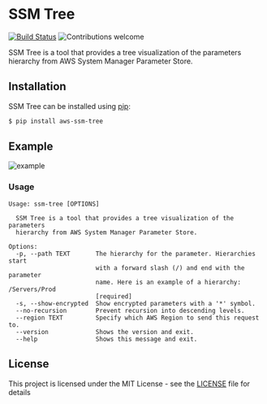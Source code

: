 # SSM Tree 
[![Build Status](https://travis-ci.org/brunorubin/aws-ssm-tree.svg?branch=master)](https://travis-ci.org/brunorubin/aws-ssm-tree)
![Contributions welcome](https://img.shields.io/badge/contributions-welcome-orange.svg)

SSM Tree is a tool that provides a tree visualization of the parameters hierarchy from AWS System Manager Parameter Store.

## Installation

SSM Tree can be installed using [pip](https://pip.pypa.io/en/stable/):

```bash
$ pip install aws-ssm-tree
```

## Example
![example](https://user-images.githubusercontent.com/2822509/53053975-d1a7f780-3507-11e9-9b32-e9b10cf6479e.png)

### Usage
```
Usage: ssm-tree [OPTIONS]

  SSM Tree is a tool that provides a tree visualization of the parameters
  hierarchy from AWS System Manager Parameter Store.

Options:
  -p, --path TEXT       The hierarchy for the parameter. Hierarchies start
                        with a forward slash (/) and end with the parameter
                        name. Here is an example of a hierarchy: /Servers/Prod
                        [required]
  -s, --show-encrypted  Show encrypted parameters with a '*' symbol.
  --no-recursion        Prevent recursion into descending levels.
  --region TEXT         Specify which AWS Region to send this request to.
  --version             Shows the version and exit.
  --help                Shows this message and exit.
```

## License

This project is licensed under the MIT License - see the [LICENSE](LICENSE) file for details
